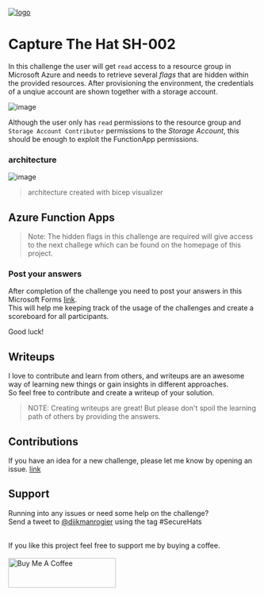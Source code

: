 [![logo](https://securehats2022cth.blob.core.windows.net/pictures/sh-banners.png?sv=2021-06-08&ss=bfqt&srt=sco&sp=rlt&se=2025-07-18T03:43:38Z&st=2022-07-17T19:43:38Z&spr=https,http&sig=uZOVgsqNJsd%2FgnWbQ2sXECumbHEMnUJ8tyBGDitCmzo%3D)](https://securehats2022cth.blob.core.windows.net/pictures/sh-banners.png?sv=2021-06-08&ss=bfqt&srt=sco&sp=rlt&se=2025-07-18T03:43:38Z&st=2022-07-17T19:43:38Z&spr=https,http&sig=uZOVgsqNJsd%2FgnWbQ2sXECumbHEMnUJ8tyBGDitCmzo%3D)

# Capture The Hat SH-002

In this challenge the user will get `read` access to a resource group in Microsoft Azure and needs to retrieve several _flags_ that are hidden within the provided resources. After provisioning the environment, the credentials of a unqiue account are shown together with a storage account. <br />

![image](https://user-images.githubusercontent.com/40334679/181022219-dbf75935-bb16-4ad9-843d-4f14a67b67e9.png)

Although the user only has `read` permissions to the resource group and `Storage Account Contributor` permissions to the _Storage Account_, this should be enough to exploit the FunctionApp permissions.

### architecture

![image](https://user-images.githubusercontent.com/40334679/181019379-4c2392cd-012b-4144-9179-017ba7398366.png)
> architecture created with bicep visualizer

## Azure Function Apps

> Note: The hidden flags in this challenge are required will give access to the next challege which can be found on the homepage of this project.

### Post your answers

After completion of the challenge you need to post your answers in this Microsoft Forms [link](https://forms.office.com/r/ELVPnKEGKH).<br />
This will help me keeping track of the usage of the challenges and create a scoreboard for all participants.

Good luck!

## Writeups

I love to contribute and learn from others, and writeups are an awesome way of learning new things or gain insights in different approaches.<br />
So feel free to contribute and create a writeup of your solution.

> NOTE: Creating writeups are great! But please don't spoil the learning path of others by providing the answers. 

## Contributions

If you have an idea for a new challenge, please let me know by opening an issue. [link](https://github.com/SecureHats/secure-hacks/issues/new)

## Support

Running into any issues or need some help on the challenge?<br />Send a tweet to [@dijkmanrogier](https://twitter.com/dijkmanrogier) using the tag #SecureHats

<br />
If you like this project feel free to support me by buying a coffee.<br /><br />
<a href="https://www.buymeacoffee.com/DijkmanRogier" target="_blank"><img src="https://cdn.buymeacoffee.com/buttons/v2/default-yellow.png" alt="Buy Me A Coffee" style="height: 60px !important;width: 217px !important;" ></a>
